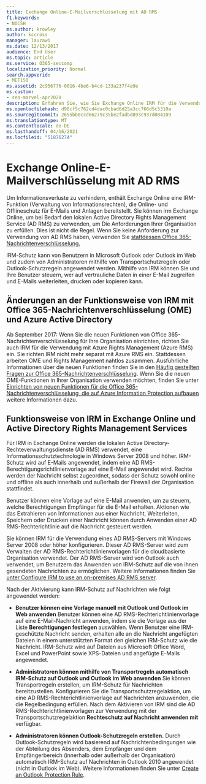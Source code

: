```yaml
---
title: Exchange Online-E-Mailverschlüsselung mit AD RMS
f1.keywords:
- NOCSH
ms.author: krowley
author: kccross
manager: laurawi
ms.date: 12/13/2017
audience: End User
ms.topic: article
ms.service: O365-seccomp
localization_priority: Normal
search.appverid:
- MET150
ms.assetid: 2c956776-0016-4be6-b4cd-133a237f4a9e
ms.custom:
- seo-marvel-apr2020
description: Erfahren Sie, wie Sie Exchange Online IRM für die Verwendung des lokalen Active Directory Rights Management Service (AD RMS) konfigurieren, um Ihre Organisationsanforderungen zu erfüllen.
ms.openlocfilehash: d98cf5c762cd4dac0cbad6d25a3cc766d5c5310a
ms.sourcegitcommit: 2655bb0ccd66279c35be2fadbd893c937d084109
ms.translationtype: MT
ms.contentlocale: de-DE
ms.lasthandoff: 04/16/2021
ms.locfileid: "51876274"
---
```

# <a name="exchange-online-mail-encryption-with-ad-rms"></a>Exchange Online-E-Mailverschlüsselung mit AD RMS

Um Informationsverluste zu verhindern, enthält Exchange Online eine IRM-Funktion (Verwaltung von Informationsrechten), die Online- und Offlineschutz für E-Mails und Anlagen bereitstellt. Sie können irm Exchange Online, um bei Bedarf den lokalen Active Directory Rights Management Service (AD RMS) zu verwenden, um Die Anforderungen Ihrer Organisation zu erfüllen. Dies ist nicht die Regel. Wenn Sie keine Anforderung zur Verwendung von AD RMS haben, verwenden Sie [stattdessen Office 365-Nachrichtenverschlüsselung.](ome.md) 

IRM-Schutz kann von Benutzern in Microsoft Outlook oder Outlook im Web und zudem von Administratoren mithilfe von Transportschutzregeln oder Outlook-Schutzregeln angewendet werden. Mithilfe von IRM können Sie und Ihre Benutzer steuern, wer auf vertrauliche Daten in einer E-Mail zugreifen und E-Mails weiterleiten, drucken oder kopieren kann.
  
## <a name="changes-to-how-irm-works-with-office-365-message-encryption-ome-and-azure-active-directory"></a>Änderungen an der Funktionsweise von IRM mit Office 365-Nachrichtenverschlüsselung (OME) und Azure Active Directory

Ab September 2017: Wenn Sie die neuen Funktionen von Office 365-Nachrichtenverschlüsselung für Ihre Organisation einrichten, richten Sie auch IRM für die Verwendung mit Azure Rights Management (Azure RMS) ein. Sie richten IRM nicht mehr separat mit Azure RMS ein. Stattdessen arbeiten OME und Rights Management nahtlos zusammen. Ausführliche Informationen über die neuen Funktionen finden Sie in den [Häufig gestellten Fragen zur Office 365-Nachrichtenverschlüsselung](./ome-faq.yml). Wenn Sie die neuen OME-Funktionen in Ihrer Organisation verwenden möchten, finden Sie unter [Einrichten von neuen Funktionen für die Office 365-Nachrichtenverschlüsselung, die auf Azure Information Protection aufbauen](./set-up-new-message-encryption-capabilities.md) weitere Informationen dazu.
  
## <a name="how-irm-works-with-exchange-online-and-active-directory-rights-management-services"></a>Funktionsweise von IRM in Exchange Online und Active Directory Rights Management Services

Für IRM in Exchange Online werden die lokalen Active Directory-Rechteverwaltungsdienste (AD RMS) verwendet, eine Informationsschutztechnologie in Windows Server 2008 und höher. IRM-Schutz wird auf E-Mails angewendet, indem eine AD RMS-Berechtigungsrichtlinienvorlage auf eine E-Mail angewendet wird. Rechte werden der Nachricht selbst zugeordnet, sodass der Schutz sowohl online und offline als auch innerhalb und außerhalb der Firewall der Organisation stattfindet.
  
Benutzer können eine Vorlage auf eine E-Mail anwenden, um zu steuern, welche Berechtigungen Empfänger für die E-Mail erhalten. Aktionen wie das Extrahieren von Informationen aus einer Nachricht, Weiterleiten, Speichern oder Drucken einer Nachricht können durch Anwenden einer AD RMS-Rechterichtlinie auf die Nachricht gesteuert werden.
  
Sie können IRM für die Verwendung eines AD RMS-Servers mit Windows Server 2008 oder höher konfigurieren. Dieser AD RMS-Server wird zum Verwalten der AD RMS-Rechterichtlinienvorlagen für die cloudbasierte Organisation verwendet. Der AD RMS-Server wird von Outlook auch verwendet, um Benutzern das Anwenden von IRM-Schutz auf die von ihnen gesendeten Nachrichten zu ermöglichen. Weitere Informationen finden Sie [unter Configure IRM to use an on-premises AD RMS server](configure-irm-to-use-an-on-premises-ad-rms-server.md). 
  
Nach der Aktivierung kann IRM-Schutz auf Nachrichten wie folgt angewendet werden:
  
- **Benutzer können eine Vorlage manuell mit Outlook und Outlook im Web anwenden** Benutzer können eine AD RMS-Rechterichtlinienvorlage auf eine E-Mail-Nachricht anwenden, indem sie die Vorlage aus der Liste **Berechtigungen festlegen** auswählen. Wenn Benutzer eine IRM-geschützte Nachricht senden, erhalten alle an die Nachricht angefügten Dateien in einem unterstützten Format den gleichen IRM-Schutz wie die Nachricht. IRM-Schutz wird auf Dateien aus Microsoft Office Word, Excel und PowerPoint sowie XPS-Dateien und angefügte E-Mails angewendet. 
    
- **Administratoren können mithilfe von Transportregeln automatisch IRM-Schutz auf Outlook und Outlook im Web anwenden** Sie können Transportregeln erstellen, um IRM-Schutz für Nachrichten bereitzustellen. Konfigurieren Sie die Transportschutzregelaktion, um eine AD RMS-Rechterichtlinienvorlage auf Nachrichten anzuwenden, die die Regelbedingung erfüllen. Nach dem Aktivieren von IRM sind die AD RMS-Rechterichtlinienvorlagen zur Verwendung mit der Transportschutzregelaktion **Rechteschutz auf Nachricht anwenden mit** verfügbar.
    
- **Administratoren können Outlook-Schutzregeln erstellen.** Durch Outlook-Schutzregeln wird basierend auf Nachrichtenbedingungen wie der Abteilung des Absenders, dem Empfänger und dem Empfängerbereich (innerhalb oder außerhalb der Organisation) automatisch IRM-Schutz auf Nachrichten in Outlook 2010 angewendet (nicht in Outlook im Web). Weitere Informationen finden Sie unter [Create an Outlook Protection Rule](/exchange/create-an-outlook-protection-rule-exchange-2013-help).
